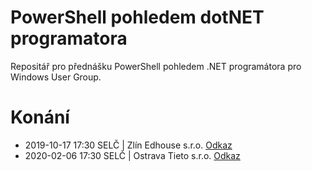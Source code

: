 # PowerShell pohledem dotNET programatora
Repositář pro přednášku PowerShell pohledem .NET programátora pro Windows User Group.

# Konání
* 2019-10-17 17:30 SELČ | Zlín Edhouse s.r.o. [Odkaz](https://wug.cz/zlin/akce/1237-PowerShell-pohledem-NET-programatora)
* 2020-02-06 17:30 SELČ | Ostrava Tieto s.r.o. [Odkaz](https://wug.cz/ostrava/akce/1245-PowerShell-pohledem-NET-programatora)
